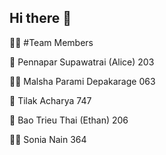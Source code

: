 ## Hi there 👋


🙋‍♀️ #Team Members

🌈 Pennapar Supawatrai (Alice) 203

👩‍💻 Malsha Parami Depakarage 063

🍿 Tilak Acharya 747

🧙 Bao Trieu Thai (Ethan) 206

👩‍💻 Sonia Nain 364
